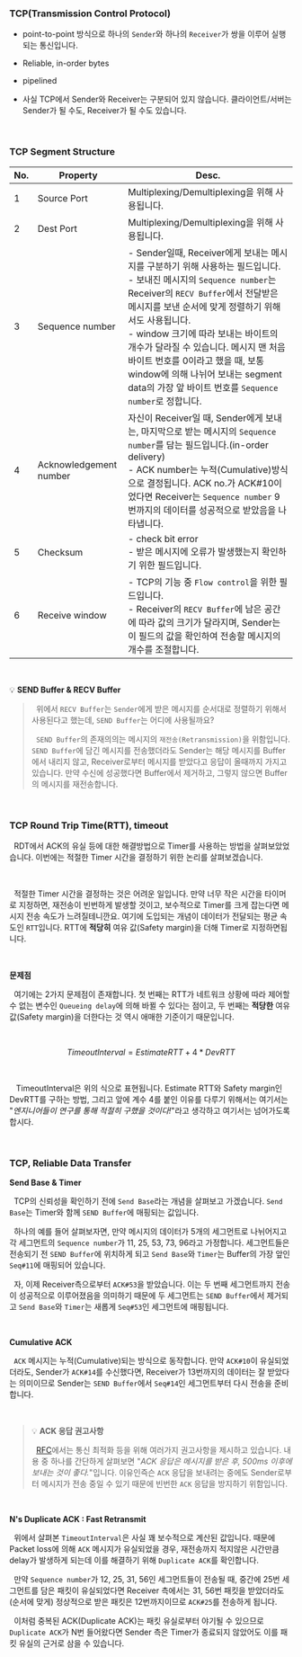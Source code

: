 ### TCP(Transmission Control Protocol)

- point-to-point 방식으로 하나의 `Sender`와 하나의 `Receiver`가 쌍을 이루어 실행되는 통신입니다.

- Reliable, in-order bytes

- pipelined

- 사실 TCP에서 Sender와 Receiver는 구분되어 있지 않습니다. 클라이언트/서버는 Sender가 될 수도, Receiver가 될 수도 있습니다.

<br>

### TCP Segment Structure

| No. | Property               | Desc.                                                                                                                                                                                                                                                                                                                                                                                                                                         |
| --- | ---------------------- | --------------------------------------------------------------------------------------------------------------------------------------------------------------------------------------------------------------------------------------------------------------------------------------------------------------------------------------------------------------------------------------------------------------------------------------------- |
| 1   | Source Port            | Multiplexing/Demultiplexing을 위해 사용됩니다.                                                                                                                                                                                                                                                                                                                                                                                                |
| 2   | Dest Port              | Multiplexing/Demultiplexing을 위해 사용됩니다.                                                                                                                                                                                                                                                                                                                                                                                                |
| 3   | Sequence number        | - Sender일때, Receiver에게 보내는 메시지를 구분하기 위해 사용하는 필드입니다. <br> - 보내진 메시지의 `Sequence number`는 Receiver의 `RECV Buffer`에서 전달받은 메시지를 보낸 순서에 맞게 정렬하기 위해서도 사용됩니다. <br> - window 크기에 따라 보내는 바이트의 개수가 달라질 수 있습니다. 메시지 맨 처음 바이트 번호를 0이라고 했을 때, 보통 window에 의해 나뉘어 보내는 segment data의 가장 앞 바이트 번호를 `Sequence number`로 정합니다. |
| 4   | Acknowledgement number | 자신이 Receiver일 때, Sender에게 보내는, 마지막으로 받는 메시지의 `Sequence number`를 담는 필드입니다.(in-order delivery) <br> - ACK number는 누적(Cumulative)방식으로 결정됩니다. ACK no.가 ACK#10이었다면 Receiver는 `Sequence number` 9번까지의 데이터를 성공적으로 받았음을 나타냅니다.                                                                                                                                                   |
| 5   | Checksum               | - check bit error <br> - 받은 메시지에 오류가 발생했는지 확인하기 위한 필드입니다.                                                                                                                                                                                                                                                                                                                                                            |
| 6   | Receive window         | - TCP의 기능 중 `Flow control`을 위한 필드입니다. <br> - Receiver의 `RECV Buffer`에 남은 공간에 따라 값의 크기가 달라지며, Sender는 이 필드의 값을 확인하여 전송할 메시지의 개수를 조절합니다.                                                                                                                                                                                                                                                |

<br>

💡 **SEND Buffer & RECV Buffer**

> &nbsp;&nbsp;위에서 `RECV Buffer`는 `Sender`에게 받은 메시지를 순서대로 정렬하기 위해서 사용된다고 했는데, `SEND Buffer`는 어디에 사용될까요?
>
> &nbsp;&nbsp;`SEND Buffer`의 존재의의는 메시지의 `재전송(Retransmission)`을 위함입니다. `SEND Buffer`에 담긴 메시지를 전송했더라도 Sender는 해당 메시지를 Buffer에서 내리지 않고, Receiver로부터 메시지를 받았다고 응답이 올때까지 가지고 있습니다. 만약 수신에 성공했다면 Buffer에서 제거하고, 그렇지 않으면 Buffer의 메시지를 재전송합니다.

<br>

### TCP Round Trip Time(RTT), timeout

&nbsp;&nbsp;RDT에서 ACK의 유실 등에 대한 해결방법으로 Timer를 사용하는 방법을 살펴보았었습니다. 이번에는 적절한 Timer 시간을 결정하기 위한 논리를 살펴보겠습니다.

<br>

&nbsp;&nbsp;적절한 Timer 시간을 결정하는 것은 어려운 일입니다. 만약 너무 작은 시간을 타이머로 지정하면, 재전송이 빈번하게 발생할 것이고, 보수적으로 Timer를 크게 잡는다면 메시지 전송 속도가 느려질테니깐요. 여기에 도입되는 개념이 데이터가 전달되는 평균 속도인 `RTT`입니다. RTT에 **적당히** 여유 값(Safety margin)을 더해 Timer로 지정하면됩니다.

<br>

**문제점**

&nbsp;&nbsp;여기에는 2가지 문제점이 존재합니다. 첫 번째는 RTT가 네트워크 상황에 따라 제어할 수 없는 변수인 `Queueing delay`에 의해 바뀔 수 있다는 점이고, 두 번째는 **적당한** 여유 값(Safety margin)을 더한다는 것 역시 애매한 기준이기 때문입니다.

<br>

$$TimeoutInterval = Estimate RTT + 4*DevRTT$$

<br>

&nbsp;&nbsp; TimeoutInterval은 위의 식으로 표현됩니다. Estimate RTT와 Safety margin인 DevRTT를 구하는 방법, 그리고 앞에 계수 4를 붙인 이유를 다루기 위해서는 여기서는 "_엔지니어들이 연구를 통해 적절히 구했을 것이다!_"라고 생각하고 여기서는 넘어가도록 합시다.

<br>

### TCP, Reliable Data Transfer

**Send Base & Timer**

&nbsp;&nbsp;TCP의 신뢰성을 확인하기 전에 `Send Base`라는 개념을 살펴보고 가겠습니다. `Send Base`는 Timer와 함께 `SEND Buffer`에 매핑되는 값입니다.

&nbsp;&nbsp;하나의 예를 들어 살펴보자면, 만약 메시지의 데이터가 5개의 세그먼트로 나뉘어지고 각 세그먼트의 `Sequence number`가 11, 25, 53, 73, 96라고 가정합니다. 세그먼트들은 전송되기 전 `SEND Buffer`에 위치하게 되고 `Send Base`와 `Timer`는 Buffer의 가장 앞인 `Seq#11`에 매핑되어 있습니다.

&nbsp;&nbsp;자, 이제 Receiver측으로부터 `ACK#53`을 받았습니다. 이는 두 번째 세그먼트까지 전송이 성공적으로 이루어졌음을 의미하기 때문에 두 세그먼트는 `SEND Buffer`에서 제거되고 `Send Base`와 `Timer`는 새롭게 `Seq#53`인 세그먼트에 매핑됩니다.

<br>

**Cumulative ACK**

&nbsp;&nbsp;`ACK` 메시지는 누적(Cumulative)되는 방식으로 동작합니다. 만약 `ACK#10`이 유실되었더라도, Sender가 `ACK#14`를 수신했다면, Receiver가 13번까지의 데이터는 잘 받았다는 의미이므로 Sender는 `SEND Buffer`에서 `Seq#14`인 세그먼트부터 다시 전송을 준비합니다.

<br>

> 💡 **ACK 응답 권고사항**
>
> &nbsp;&nbsp;[RFC](https://ko.wikipedia.org/wiki/RFC)에서는 통신 최적화 등을 위해 여러가지 권고사항을 제시하고 있습니다. 내용 중 하나를 간단하게 살펴보면 "_ACK 응답은 메시지를 받은 후, 500ms 이후에 보내는 것이 좋다._"입니다. 이유인즉슨 `ACK` 응답을 보내려는 중에도 Sender로부터 메시지가 전송 중일 수 있기 때문에 빈번한 `ACK` 응답을 방지하기 위함입니다.

<br>

**N's Duplicate ACK : Fast Retransmit**

&nbsp;&nbsp;위에서 살펴본 `TimeoutInterval`은 사실 꽤 보수적으로 계산된 값입니다. 때문에 Packet loss에 의해 `ACK` 메시지가 유실되었을 경우, 재전송까지 적지않은 시간만큼 delay가 발생하게 되는데 이를 해결하기 위해 `Duplicate ACK`를 확인합니다.

&nbsp;&nbsp;만약 `Sequence number`가 12, 25, 31, 56인 세그먼트들이 전송될 때, 중간에 25번 세그먼트를 담은 패킷이 유실되었다면 Receiver 측에서는 31, 56번 패킷을 받았더라도 (순서에 맞게) 정상적으로 받은 패킷은 12번까지이므로 `ACK#25`를 전송하게 됩니다.

&nbsp;&nbsp;이처럼 중복된 ACK(Duplicate ACK)는 패킷 유실로부터 야기될 수 있으므로 `Duplicate ACK`가 N번 들어왔다면 Sender 측은 Timer가 종료되지 않았어도 이를 패킷 유실의 근거로 삼을 수 있습니다.
